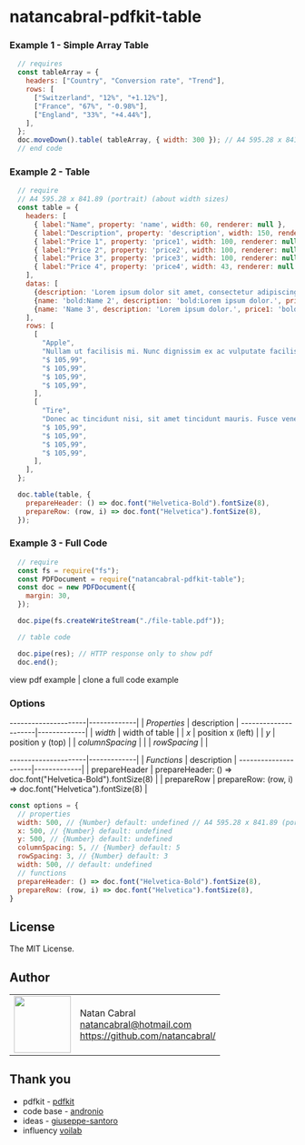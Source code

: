 # natancabral-pdfkit-table


### Example 1 - Simple Array Table
```js
  // requires 
  const tableArray = {
    headers: ["Country", "Conversion rate", "Trend"],
    rows: [
      ["Switzerland", "12%", "+1.12%"],
      ["France", "67%", "-0.98%"],
      ["England", "33%", "+4.44%"],
    ],
  };
  doc.moveDown().table( tableArray, { width: 300 }); // A4 595.28 x 841.89 (portrait) (about width sizes)
  // end code
```


### Example 2 - Table
```js
  // require
  // A4 595.28 x 841.89 (portrait) (about width sizes)
  const table = {
    headers: [
      { label:"Name", property: 'name', width: 60, renderer: null },
      { label:"Description", property: 'description', width: 150, renderer: null }, 
      { label:"Price 1", property: 'price1', width: 100, renderer: null }, 
      { label:"Price 2", property: 'price2', width: 100, renderer: null }, 
      { label:"Price 3", property: 'price3', width: 100, renderer: null }, 
      { label:"Price 4", property: 'price4', width: 43, renderer: null },
    ],
    datas: [
      {description: 'Lorem ipsum dolor sit amet, consectetur adipiscing elit. Aenean mattis ante in laoreet egestas. ', price1: '$1', price3: '$ 3', price2: '$2', price4: '$4',name: 'Name 1', },
      {name: 'bold:Name 2', description: 'bold:Lorem ipsum dolor.', price1: 'bold:$1', price3: '$3', price2: '$2', price4: '$4', options: { fontSize: 8, separation: true}},
      {name: 'Name 3', description: 'Lorem ipsum dolor.', price1: 'bold:$1', price4: '$4', price2: '$2', price3: {label:'PRICE $3', options: { fontSize: 12 }}, },
    ],
    rows: [
      [
        "Apple",
        "Nullam ut facilisis mi. Nunc dignissim ex ac vulputate facilisis.",
        "$ 105,99",
        "$ 105,99",
        "$ 105,99",
        "$ 105,99",
      ],
      [
        "Tire",
        "Donec ac tincidunt nisi, sit amet tincidunt mauris. Fusce venenatis tristique quam, nec rhoncus eros volutpat nec. Donec fringilla ut lorem vitae maximus. Morbi ex erat, luctus eu nulla sit amet, facilisis porttitor mi.",
        "$ 105,99",
        "$ 105,99",
        "$ 105,99",
        "$ 105,99",
      ],
    ],
  };

  doc.table(table, {
    prepareHeader: () => doc.font("Helvetica-Bold").fontSize(8),
    prepareRow: (row, i) => doc.font("Helvetica").fontSize(8),
  });
```


### Example 3 - Full Code
```js
  // require
  const fs = require("fs");
  const PDFDocument = require("natancabral-pdfkit-table");
  const doc = new PDFDocument({
    margin: 30, 
  });

  doc.pipe(fs.createWriteStream("./file-table.pdf"));

  // table code

  doc.pipe(res); // HTTP response only to show pdf
  doc.end();
```

view pdf example | clone a full code example

### Options

---------------------|-------------|
| *Properties* | description |
---------------------|-------------|
| *width*      | width of table    |
| *x*          | position x (left) |
| *y*          | position y (top)  |
| *columnSpacing* |   |
| *rowSpacing*    |   |

---------------------|-------------|
| *Functions* | description |
---------------------|-------------|
| prepareHeader | prepareHeader: () => doc.font("Helvetica-Bold").fontSize(8)  |
| prepareRow    | prepareRow: (row, i) => doc.font("Helvetica").fontSize(8)  |


```js
const options = {
  // properties
  width: 500, // {Number} default: undefined // A4 595.28 x 841.89 (portrait) (about width sizes)
  x: 500, // {Number} default: undefined
  y: 500, // {Number} default: undefined
  columnSpacing: 5, // {Number} default: 5
  rowSpacing: 3, // {Number} default: 3
  width: 500, // default: undefined
  // functions
  prepareHeader: () => doc.font("Helvetica-Bold").fontSize(8),
  prepareRow: (row, i) => doc.font("Helvetica").fontSize(8),
}
```

## License

The MIT License.

## Author

<table>
  <tr>
    <td>
      <img src="https://github.com/natancabral.png?s=100" width="100"/>
    </td>
    <td>
      Natan Cabral<br />
      <a href="mailto:natancabral@hotmail.com">natancabral@hotmail.com</a><br />
      <a href="https://github.com/natancabral/">https://github.com/natancabral/</a>
    </td>
  </tr>
</table>

## Thank you

- pdfkit - [pdfkit](https://www.npmjs.com/package/pdfkit)
- code base - [andronio](https://www.andronio.me/2017/09/02/pdfkit-tables/)
- ideas - [giuseppe-santoro](https://github.com/foliojs/pdfkit/issues/29#issuecomment-56504943)
- influency [voilab](https://github.com/voilab/voilab-pdf-table)
